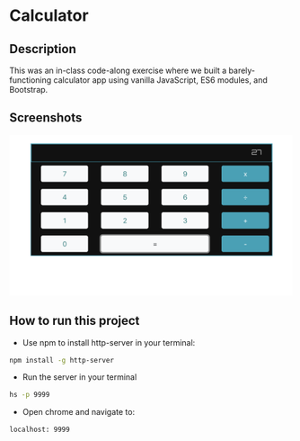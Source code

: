 # Calculator

## Description
This was an in-class code-along exercise where we built a barely-functioning calculator app using vanilla JavaScript, ES6 modules, and Bootstrap.

## Screenshots
![main screen shot](./screenshots/pic.png)

## How to run this project
* Use npm to install http-server in your terminal:
```sh
npm install -g http-server
```
* Run the server in your terminal
```sh
hs -p 9999
```
* Open chrome and navigate to:
```
localhost: 9999
```

